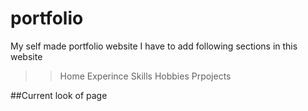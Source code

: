 # portfolio
My self made portfolio website 
I have to add following sections in this website
>>Home
>>Experince
>>Skills
>>Hobbies
>>Prpojects

##Current look of page

